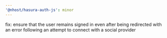 ```yaml
---
'@nhost/hasura-auth-js': minor
---
```


fix: ensure that the user remains signed in even after being redirected with an error following an attempt to connect with a social provider
